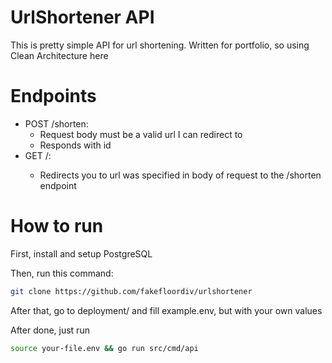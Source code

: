 # UrlShortener API

This is pretty simple API for url shortening. Written for portfolio, so using Clean Architecture here

# Endpoints
- POST /shorten:
  - Request body must be a valid url I can redirect to
  - Responds with id
- GET /<id>:
  - Redirects you to url was specified in body of request to the /shorten endpoint
  
# How to run

First, install and setup PostgreSQL

Then, run this command:

```bash
git clone https://github.com/fakefloordiv/urlshortener
```

After that, go to deployment/ and fill example.env, but with your own values

After done, just run 
```bash
source your-file.env && go run src/cmd/api
```
